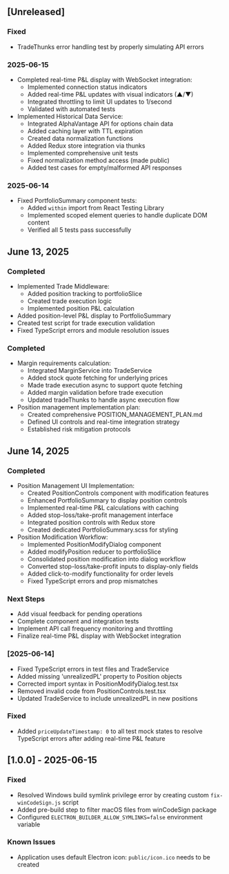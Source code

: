 ## [Unreleased]
### Fixed
- TradeThunks error handling test by properly simulating API errors

### 2025-06-15
- Completed real-time P&L display with WebSocket integration:
  * Implemented connection status indicators
  * Added real-time P&L updates with visual indicators (▲/▼)
  * Integrated throttling to limit UI updates to 1/second
  * Validated with automated tests
- Implemented Historical Data Service:
  * Integrated AlphaVantage API for options chain data
  * Added caching layer with TTL expiration
  * Created data normalization functions
  * Added Redux store integration via thunks
  * Implemented comprehensive unit tests
  * Fixed normalization method access (made public)
  * Added test cases for empty/malformed API responses

### 2025-06-14
- Fixed PortfolioSummary component tests:
  - Added `within` import from React Testing Library
  - Implemented scoped element queries to handle duplicate DOM content
  - Verified all 5 tests pass successfully
## June 13, 2025

### Completed
- Implemented Trade Middleware:
  - Added position tracking to portfolioSlice
  - Created trade execution logic
  - Implemented position P&L calculation
- Added position-level P&L display to PortfolioSummary
- Created test script for trade execution validation
- Fixed TypeScript errors and module resolution issues

### Completed
- Margin requirements calculation:
  - Integrated MarginService into TradeService
  - Added stock quote fetching for underlying prices
  - Made trade execution async to support quote fetching
  - Added margin validation before trade execution
  - Updated tradeThunks to handle async execution flow
- Position management implementation plan:
  - Created comprehensive POSITION_MANAGEMENT_PLAN.md
  - Defined UI controls and real-time integration strategy
  - Established risk mitigation protocols

## June 14, 2025

### Completed
- Position Management UI Implementation:
  - Created PositionControls component with modification features
  - Enhanced PortfolioSummary to display position controls
  - Implemented real-time P&L calculations with caching
  - Added stop-loss/take-profit management interface
  - Integrated position controls with Redux store
  - Created dedicated PortfolioSummary.scss for styling
- Position Modification Workflow:
  - Implemented PositionModifyDialog component
  - Added modifyPosition reducer to portfolioSlice
  - Consolidated position modification into dialog workflow
  - Converted stop-loss/take-profit inputs to display-only fields
  - Added click-to-modify functionality for order levels
  - Fixed TypeScript errors and prop mismatches

### Next Steps
- Add visual feedback for pending operations
- Complete component and integration tests
- Implement API call frequency monitoring and throttling
- Finalize real-time P&L display with WebSocket integration

### [2025-06-14]
- Fixed TypeScript errors in test files and TradeService
- Added missing 'unrealizedPL' property to Position objects
- Corrected import syntax in PositionModifyDialog.test.tsx
- Removed invalid code from PositionControls.test.tsx
- Updated TradeService to include unrealizedPL in new positions

### Fixed
- Added `priceUpdateTimestamp: 0` to all test mock states to resolve TypeScript errors after adding real-time P&L feature

## [1.0.0] - 2025-06-15
### Fixed
- Resolved Windows build symlink privilege error by creating custom `fix-winCodeSign.js` script
- Added pre-build step to filter macOS files from winCodeSign package
- Configured `ELECTRON_BUILDER_ALLOW_SYMLINKS=false` environment variable

### Known Issues
- Application uses default Electron icon: `public/icon.ico` needs to be created
